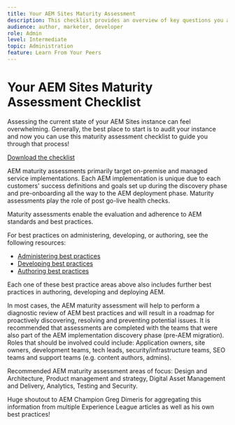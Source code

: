 ```yaml
---
title: Your AEM Sites Maturity Assessment
description: This checklist provides an overview of key questions you and your team should be answering when evaluating the maturity of your AEM Sites instance
audience: author, marketer, developer
role: Admin
level: Intermediate
topic: Administration
feature: Learn From Your Peers
---
```

# Your AEM Sites Maturity Assessment Checklist

Assessing the current state of your AEM Sites instance can feel overwhelming. Generally, the best place to start is to audit your instance and now you can use this maturity assessment checklist to guide you through that process!  

[Download the checklist](assets/AEM-Sites-Maturity-Assessment.xlsx)

AEM maturity assessments primarily target on-premise and managed service implementations. Each AEM implementation is unique due to each customers' success definitions and goals set up during the discovery phase and pre-onboarding all the way to the AEM deployment phase. Maturity assessments play the role of post go-live health checks. 

Maturity assessments enable the evaluation and adherence to AEM standards and best practices. 

For best practices on administering, developing, or authoring, see the following resources: 

* [Administering best practices](https://experienceleague.adobe.com/docs/experience-manager-65/administering/bestpractices/administer-best-practices.html?lang=en)
* [Developing best practices](https://experienceleague.adobe.com/docs/experience-manager-65/developing/bestpractices/best-practices.html?lang=en)
* [Authoring best practices](https://experienceleague.adobe.com/docs/experience-manager-65/authoring/authoring/best-practices.html?lang=en)

Each one of these best practice areas above also includes further best practices in authoring, developing and deploying AEM.   

In most cases, the AEM maturity assessment will help to perform a diagnostic review of AEM best practices and will result in a roadmap for proactively discovering, resolving and preventing potential issues. It is recommended that assessments are completed with the teams that were also part of the AEM implementation discovery phase (pre-AEM migration). Roles that should be involved could include: Application owners, site owners, development teams, tech leads, security/infrastructure teams, SEO teams and support teams (e.g. content authors, admins). 

Recommended AEM maturity assessment areas of focus: Design and Architecture, Product management and strategy, Digital Asset Management and Delivery, Analytics, Testing and Security. 

Huge shoutout to AEM Champion Greg Dimeris for aggregating this information from multiple Experience League articles as well as his own best practices!
